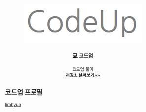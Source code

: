 <div id="top"></div>


<br>
<div align="center">
  <a href="[https://www.acmicpc.net/](https://codeup.kr/)">
    <img src="image/CodeUp.png" alt="Logo">
  </a>
  
  <h3 align="center"> 💻 코드업 </h3>
  
  <p align="center">
    코드업 풀이
    <br>
    <a href="https://github.com/HyunIm/CodeUp"><strong>저장소 살펴보기>></strong></a>
    <br>
  </p>
</div>


## 코드업 프로필
[limhyun](https://codeup.kr/userinfo.php?user=limhyun)
